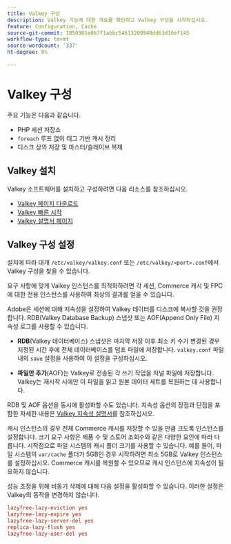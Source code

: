 ```yaml
---
title: Valkey 구성
description: Valkey 기능에 대한 개요를 확인하고 Valkey 구성을 시작하십시오.
feature: Configuration, Cache
source-git-commit: 1850301e0b7f1abbc54613209940dd63d16ef145
workflow-type: tm+mt
source-wordcount: '337'
ht-degree: 0%

---
```


# Valkey 구성

주요 기능은 다음과 같습니다.

- PHP 세션 저장소
- `foreach` 루프 없이 태그 기반 캐시 정리
- 디스크 상의 저장 및 마스터/슬레이브 복제

## Valkey 설치

Valkey 소프트웨어를 설치하고 구성하려면 다음 리소스를 참조하십시오.

- [Valkey 페이지 다운로드](https://valkey.io/download/)
- [Valkey 빠른 시작](https://valkey.io/topics/quickstart/)
- [Valkey 설명서 페이지](https://valkey.io/docs)

## Valkey 구성 설정

설치에 따라 대개 `/etc/valkey/valkey.conf` 또는 `/etc/valkey/<port>.conf`에서 Valkey 구성을 찾을 수 있습니다.

요구 사항에 맞게 Valkey 인스턴스를 최적화하려면 각 세션, Commerce 캐시 및 FPC에 대한 전용 인스턴스를 사용하여 최상의 결과를 얻을 수 있습니다.

Adobe은 세션에 대해 지속성을 설정하여 Valkey 데이터를 디스크에 복사할 것을 권장합니다. RDB(Valkey Database Backup) 스냅샷 또는 AOF(Append Only File) 지속성 로그를 사용할 수 있습니다.

- **RDB**(Valkey 데이터베이스) 스냅샷은 마지막 저장 이후 최소 키 수가 변경된 경우 지정된 시간 후에 전체 데이터베이스를 덤프 파일에 저장합니다. `valkey.conf` 파일 내의 `save` 설정을 사용하여 이 설정을 구성하십시오.

- **파일만 추가**(AOF)는 Valkey로 전송된 각 쓰기 작업을 저널 파일에 저장합니다. Valkey는 재시작 시에만 이 파일을 읽고 원본 데이터 세트를 복원하는 데 사용합니다.

RDB 및 AOF 옵션을 동시에 활성화할 수도 있습니다. 지속성 옵션의 장점과 단점을 포함한 자세한 내용은 [Valkey 지속성 설명서](https://valkey.io/topics/persistence/)를 참조하십시오.

캐시 인스턴스의 경우 전체 Commerce 캐시를 저장할 수 있을 만큼 크도록 인스턴스를 설정합니다. 크기 요구 사항은 제품 수 및 스토어 조회수와 같은 다양한 요인에 따라 다릅니다. 시작점으로 파일 시스템의 캐시 폴더 크기를 사용할 수 있습니다. 예를 들어, 파일 시스템의 `var/cache` 폴더가 5GB인 경우 시작하려면 최소 5GB로 Valkey 인스턴스를 설정하십시오. Commerce 캐시를 복원할 수 있으므로 캐시 인스턴스에 지속성이 필요하지 않습니다.

성능 조정을 위해 비동기 삭제에 대해 다음 설정을 활성화할 수 있습니다. 이러한 설정은 Valkey의 동작을 변경하지 않습니다.

```ini
lazyfree-lazy-eviction yes
lazyfree-lazy-expire yes
lazyfree-lazy-server-del yes
replica-lazy-flush yes
lazyfree-lazy-user-del yes
```
